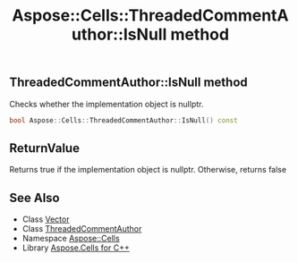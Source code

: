 ﻿---
title: Aspose::Cells::ThreadedCommentAuthor::IsNull method
linktitle: IsNull
second_title: Aspose.Cells for C++ API Reference
description: 'Aspose::Cells::ThreadedCommentAuthor::IsNull method. Checks whether the implementation object is nullptr in C++.'
type: docs
weight: 500
url: /cpp/aspose.cells/threadedcommentauthor/isnull/
---
## ThreadedCommentAuthor::IsNull method


Checks whether the implementation object is nullptr.

```cpp
bool Aspose::Cells::ThreadedCommentAuthor::IsNull() const
```


## ReturnValue

Returns true if the implementation object is nullptr. Otherwise, returns false

## See Also

* Class [Vector](../../vector/)
* Class [ThreadedCommentAuthor](../)
* Namespace [Aspose::Cells](../../)
* Library [Aspose.Cells for C++](../../../)
